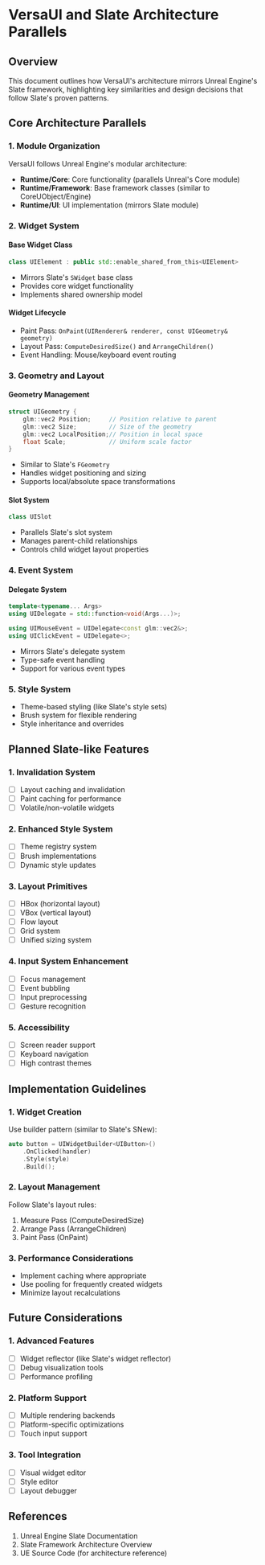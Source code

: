 # VersaUI and Slate Architecture Parallels

## Overview
This document outlines how VersaUI's architecture mirrors Unreal Engine's Slate framework, highlighting key similarities and design decisions that follow Slate's proven patterns.

## Core Architecture Parallels

### 1. Module Organization
VersaUI follows Unreal Engine's modular architecture:
- **Runtime/Core**: Core functionality (parallels Unreal's Core module)
- **Runtime/Framework**: Base framework classes (similar to CoreUObject/Engine)
- **Runtime/UI**: UI implementation (mirrors Slate module)

### 2. Widget System

#### Base Widget Class
```cpp
class UIElement : public std::enable_shared_from_this<UIElement>
```
- Mirrors Slate's `SWidget` base class
- Provides core widget functionality
- Implements shared ownership model

#### Widget Lifecycle
- Paint Pass: `OnPaint(UIRenderer& renderer, const UIGeometry& geometry)`
- Layout Pass: `ComputeDesiredSize()` and `ArrangeChildren()`
- Event Handling: Mouse/keyboard event routing

### 3. Geometry and Layout

#### Geometry Management
```cpp
struct UIGeometry {
    glm::vec2 Position;     // Position relative to parent
    glm::vec2 Size;         // Size of the geometry
    glm::vec2 LocalPosition;// Position in local space
    float Scale;            // Uniform scale factor
}
```
- Similar to Slate's `FGeometry`
- Handles widget positioning and sizing
- Supports local/absolute space transformations

#### Slot System
```cpp
class UISlot
```
- Parallels Slate's slot system
- Manages parent-child relationships
- Controls child widget layout properties

### 4. Event System

#### Delegate System
```cpp
template<typename... Args>
using UIDelegate = std::function<void(Args...)>;

using UIMouseEvent = UIDelegate<const glm::vec2&>;
using UIClickEvent = UIDelegate<>;
```
- Mirrors Slate's delegate system
- Type-safe event handling
- Support for various event types

### 5. Style System
- Theme-based styling (like Slate's style sets)
- Brush system for flexible rendering
- Style inheritance and overrides

## Planned Slate-like Features

### 1. Invalidation System
- [ ] Layout caching and invalidation
- [ ] Paint caching for performance
- [ ] Volatile/non-volatile widgets

### 2. Enhanced Style System
- [ ] Theme registry system
- [ ] Brush implementations
- [ ] Dynamic style updates

### 3. Layout Primitives
- [ ] HBox (horizontal layout)
- [ ] VBox (vertical layout)
- [ ] Flow layout
- [ ] Grid system
- [ ] Unified sizing system

### 4. Input System Enhancement
- [ ] Focus management
- [ ] Event bubbling
- [ ] Input preprocessing
- [ ] Gesture recognition

### 5. Accessibility
- [ ] Screen reader support
- [ ] Keyboard navigation
- [ ] High contrast themes

## Implementation Guidelines

### 1. Widget Creation
Use builder pattern (similar to Slate's SNew):
```cpp
auto button = UIWidgetBuilder<UIButton>()
    .OnClicked(handler)
    .Style(style)
    .Build();
```

### 2. Layout Management
Follow Slate's layout rules:
1. Measure Pass (ComputeDesiredSize)
2. Arrange Pass (ArrangeChildren)
3. Paint Pass (OnPaint)

### 3. Performance Considerations
- Implement caching where appropriate
- Use pooling for frequently created widgets
- Minimize layout recalculations

## Future Considerations

### 1. Advanced Features
- [ ] Widget reflector (like Slate's widget reflector)
- [ ] Debug visualization tools
- [ ] Performance profiling

### 2. Platform Support
- [ ] Multiple rendering backends
- [ ] Platform-specific optimizations
- [ ] Touch input support

### 3. Tool Integration
- [ ] Visual widget editor
- [ ] Style editor
- [ ] Layout debugger

## References
1. Unreal Engine Slate Documentation
2. Slate Framework Architecture Overview
3. UE Source Code (for architecture reference)
